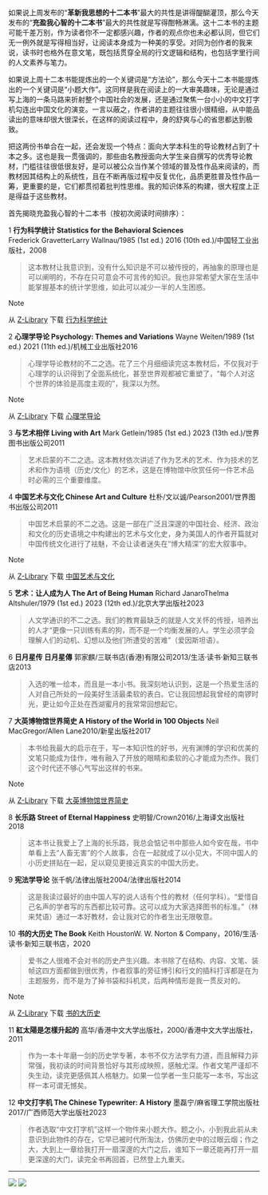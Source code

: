 如果说上周发布的“**革新我思想的十二本书**”最大的共性是讲得醍醐灌顶，那么今天发布的“**充盈我心智的十二本书**”最大的共性就是写得酣畅淋漓。这十二本书的主题可能千差万别，作为读者你不一定都感兴趣，作者的观点你也未必都认同，但它们无一例外就是写得相当好，让阅读本身成为一种美的享受。对同为创作者的我来说，读书时也格外在意文笔，既包括贯穿全局的行文逻辑和结构，也包括字里行间的人文素养与笔力。

如果说上周十二本书能提炼出的一个关键词是“方法论”，那么今天十二本书能提炼出的一个关键词是“小题大作”。这同样是我在阅读上的一大审美趣味，无论是通过写上海的一条马路来折射整个中国社会的发展，还是通过聚焦一台小小的中文打字机勾连出中国文化的演变。一言以蔽之，作者讲的主题往往很小很精细，从中能品读出的意味却很大很深长，在这样的阅读过程中，身的舒爽与心的省思都达到极致。

把这两份书单合在一起，还会发现一个特点：面向大学本科生的导论教材占到了十本之多。这也是我一贯强调的，那些由名教授面向大学生亲自撰写的优秀导论教材，门槛往往很低很友好，是可以被公众当作某个领域的普及性作品来阅读的，而教材因其结构上的系统性，且在不断再版过程中反复优化，品质更胜普及性作品一筹，更重要的是，它们都贯彻着批判性思维。我的知识体系的构建，很大程度上正是得益于这些教材。

首先揭晓充盈我心智的十二本书（按初次阅读时间排序）：

1
**行为科学统计  Statistics for the Behavioral Sciences**
Frederick GravetterLarry Wallnau/1985 (1st ed.) 2016 (10th ed.)/中国轻工业出版社，2008
> 这本教材让我意识到，没有什么知识是不可以被传授的，再抽象的原理也是可以阐明的，不存在只可意会不可言传的知识。我也非常希望大家在生活中能掌握基本的统计学思维，如此可以减少一半的人生困惑。

> [!NOTE]
从 [Z-Library](https://singlelogin.re/) 下载 [行为科学统计](https://zh.singlelogin.re/book/27962737/5017f7/)

2
**心理学导论 Psychology: Themes and Variations**
Wayne Weiten/1989 (1st ed.) 2021 (11th ed.)/机械工业出版社2016
> 心理学导论教材的不二之选。花了三个月细细读完这本教材后，不仅我对于心理学的认识得到了全面系统化，甚至世界观都被它重塑了，“每个人对这个世界的体验是高度主观的”，我深以为然。

> [!NOTE]
从 [Z-Library](https://singlelogin.re/) 下载 [心理学导论](https://zh.singlelogin.re/book/16777625/4286ec/)

3
**与艺术相伴  Living with Art**
Mark Getlein/1985 (1st ed.) 2023 (13th ed.)/世界图书出版公司2011
> 艺术启蒙的不二之选。这本教材依次讲述了作为艺术的艺术、作为技术的艺术和作为语境（历史/文化）的艺术，这是在博物馆中欣赏任何一件艺术品时必需的三个重要维度。

4
**中国艺术与文化 Chinese Art and Culture**
杜朴/文以诚/Pearson2001/世界图书出版公司2011
> 中国艺术启蒙的不二之选。这是一部在广泛且深邃的中国社会、经济、政治和文化的历史语境之中构建出的艺术与文化史，身为美国人的作者开篇就对中国传统文化进行了袪魅，不会让读者迷失在“博大精深”的宏大叙事中。

> [!NOTE]
从 [Z-Library](https://singlelogin.re/) 下载 [中国艺术与文化](https://zh.singlelogin.re/book/16368184/180d82/)

5
**艺术：让人成为人 The Art of Being Human**
Richard JanaroThelma Altshuler/1979 (1st ed.) 2023 (12th ed.)/北京大学出版社2023
> 人文学通识的不二之选。我们的教育最缺乏的就是人文关怀的传授，培养出的人才“更像一只训练有素的狗，而不是一个均衡发展的人。学生必须学会理解人们的动机、幻想以及他们所遭受的苦难”（爱因斯坦语）。

6
**日月星传 日月星傳**
郭家麒/三联书店(香港)有限公司2013/生活·读书·新知三联书店2013
> 入选的唯一绘本，而且是一本小书。我深刻地认识到，这是一个热爱生活的人对自己所处的一段美好生活最柔软的表白。它让我回想起我曾经的南锣时光，更让如今正处在西湖蜜月的我常常回想起它。

7
**大英博物馆世界简史 A History of the World in 100 Objects**
Neil MacGregor/Allen Lane2010/新星出版社2017
> 本书给我最大的启示在于，写一本知识性的好书，光有渊博的学识和优美的文笔只能成为佳作，唯有融入了开放的眼睛和柔软的心才能成为杰作。我们这个时代还不够心气写出这样的书来。

> [!NOTE]
从 [Z-Library](https://singlelogin.re/) 下载 [大英博物馆世界简史](https://zh.singlelogin.re/book/18245416/f6bb6f/)

8
**长乐路 Street of Eternal Happiness**
史明智/Crown2016/上海译文出版社2018
> 这本书让我爱上了上海的长乐路，我总会惦记书中那些人如今安在哉，书中单看上去“人畜无害”的个人故事，合在一起就成了以小见大，不同中国人的小历史拼贴在一起，足以窥见更接近真实的中国大历史。

9
**宪法学导论**
张千帆/法律出版社2004/法律出版社2014
> 这是我读过最好的由中国人写的说人话有个性的教材（任何学科）。“爱惜自己名声的学者写的东西都比较可靠。这可以成为大家选择图书的标准。”（林来梵语）通过一本好教材，会让我对它的作者生出无限敬意。

10
**书的大历史 The Book**
Keith HoustonW. W. Norton & Company，2016/生活·读书·新知三联书店，2020
> 爱书之人很难不会对书的历史产生兴趣。本书除了在结构、内容、文笔、装帧这四方面都做到很优秀，作者叙事的旁征博引和行文的插科打诨都是在为主题服务，而不是为了掉书袋和抖机灵，后两种情形是我一贯反对的。

> [!NOTE]
从 [Z-Library](https://singlelogin.re/) 下载 [书的大历史](https://zh.singlelogin.re/book/16679536/d50f8d/)

11
**紅太陽是怎樣升起的**
高华/香港中文大学出版社，2000/香港中文大学出版社，2011
> 作为一本十年磨一剑的历史学专著，本书不仅方法学有力道，而且解释力非常强，我初读的时间背景恰好与其形成映照，感触尤深。作者文笔严谨却不失生动，读完更感佩其人格魅力。如果一位学者一生只能写一本书，写出这样一本可谓无憾矣。

12
**中文打字机 The Chinese Typewriter: A History**
墨磊宁/麻省理工学院出版社2017/广西师范大学出版社2023
> 作者选取“中文打字机”这样一个物件来小题大作。题之小，小到我此前从未意识到此物件的存在，它早已被时代所淘汰，仿佛历史中的过眼云烟；作之大，大到上一章给我打开一扇深邃的大门之后，谁知下一章还能再打开一扇更深邃的大门，读完全书再回首，已然登上九重天。

---

![](https://img.shields.io/badge/私享史-微信公众号-00b86c) ![](https://img.shields.io/badge/Z--Library-e61a71)